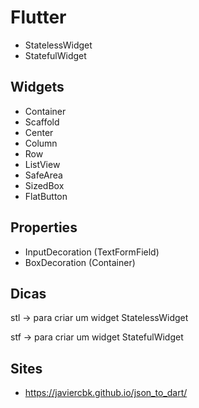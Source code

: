 # Flutter

- StatelessWidget
- StatefulWidget

## Widgets

- Container
- Scaffold
- Center
- Column  
- Row
- ListView
- SafeArea
- SizedBox
- FlatButton

## Properties

- InputDecoration (TextFormField)
- BoxDecoration (Container)


## Dicas

stl -> para criar um widget StatelessWidget

stf ->  para criar um widget StatefulWidget

## Sites

- https://javiercbk.github.io/json_to_dart/
